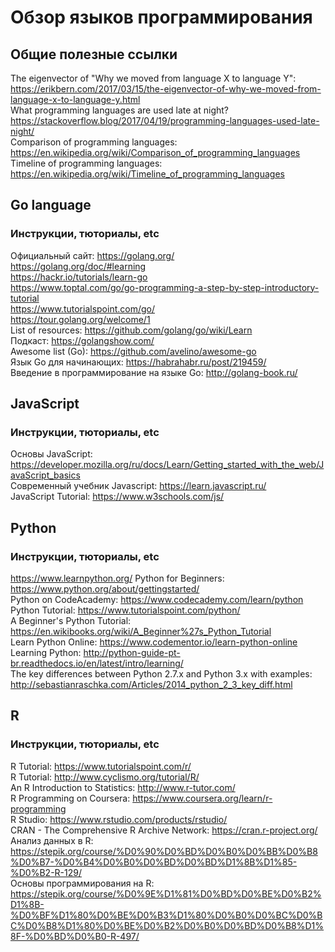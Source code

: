 # Обзор языков программирования
## Общие полезные ссылки
The eigenvector of "Why we moved from language X to language Y": https://erikbern.com/2017/03/15/the-eigenvector-of-why-we-moved-from-language-x-to-language-y.html     
What programming languages are used late at night? https://stackoverflow.blog/2017/04/19/programming-languages-used-late-night/      
Comparison of programming languages: https://en.wikipedia.org/wiki/Comparison_of_programming_languages       
Timeline of programming languages: https://en.wikipedia.org/wiki/Timeline_of_programming_languages      


## Go language
### Инструкции, тюториалы, etc
Официальный сайт: https://golang.org/      
https://golang.org/doc/#learning      
https://hackr.io/tutorials/learn-go      
https://www.toptal.com/go/go-programming-a-step-by-step-introductory-tutorial      
https://www.tutorialspoint.com/go/       
https://tour.golang.org/welcome/1   
List of resources: https://github.com/golang/go/wiki/Learn     
Подкаст: https://golangshow.com/      
Awesome list (Go): https://github.com/avelino/awesome-go     
Язык Go для начинающих: https://habrahabr.ru/post/219459/     
Введение в программирование на языке Go: http://golang-book.ru/     

## JavaScript
### Инструкции, тюториалы, etc
Основы JavaScript: https://developer.mozilla.org/ru/docs/Learn/Getting_started_with_the_web/JavaScript_basics      
Современный учебник Javascript: https://learn.javascript.ru/      
JavaScript Tutorial: https://www.w3schools.com/js/       


## Python
### Инструкции, тюториалы, etc
https://www.learnpython.org/
Python for Beginners: https://www.python.org/about/gettingstarted/      
Python on CodeAcademy: https://www.codecademy.com/learn/python      
Python Tutorial: https://www.tutorialspoint.com/python/      
A Beginner's Python Tutorial: https://en.wikibooks.org/wiki/A_Beginner%27s_Python_Tutorial      
Learn Python Online: https://www.codementor.io/learn-python-online      
Learning Python: http://python-guide-pt-br.readthedocs.io/en/latest/intro/learning/  
The key differences between Python 2.7.x and Python 3.x with examples: http://sebastianraschka.com/Articles/2014_python_2_3_key_diff.html       

## R
### Инструкции, тюториалы, etc
R Tutorial: https://www.tutorialspoint.com/r/     
R Tutorial: http://www.cyclismo.org/tutorial/R/      
An R Introduction to Statistics: http://www.r-tutor.com/     
R Programming on Coursera: https://www.coursera.org/learn/r-programming     
R Studio: https://www.rstudio.com/products/rstudio/      
CRAN - The Comprehensive R Archive Network: https://cran.r-project.org/      
Анализ данных в R: https://stepik.org/course/%D0%90%D0%BD%D0%B0%D0%BB%D0%B8%D0%B7-%D0%B4%D0%B0%D0%BD%D0%BD%D1%8B%D1%85-%D0%B2-R-129/      
Основы программирования на R: https://stepik.org/course/%D0%9E%D1%81%D0%BD%D0%BE%D0%B2%D1%8B-%D0%BF%D1%80%D0%BE%D0%B3%D1%80%D0%B0%D0%BC%D0%BC%D0%B8%D1%80%D0%BE%D0%B2%D0%B0%D0%BD%D0%B8%D1%8F-%D0%BD%D0%B0-R-497/      





